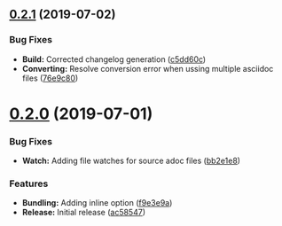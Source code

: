 ## [0.2.1](https://github.com/hypery2k/webpack-asciidoctor-plugin/compare/v0.2.0...v0.2.1) (2019-07-02)


### Bug Fixes

* **Build:** Corrected changelog generation ([c5dd60c](https://github.com/hypery2k/webpack-asciidoctor-plugin/commit/c5dd60c))
* **Converting:** Resolve conversion error when ussing multiple asciidoc files ([76e9c80](https://github.com/hypery2k/webpack-asciidoctor-plugin/commit/76e9c80))



# [0.2.0](https://github.com/hypery2k/webpack-asciidoctor-plugin/compare/ac58547...v0.2.0) (2019-07-01)


### Bug Fixes

* **Watch:** Adding file watches for source adoc files ([bb2e1e8](https://github.com/hypery2k/webpack-asciidoctor-plugin/commit/bb2e1e8))


### Features

* **Bundling:** Adding inline option ([f9e3e9a](https://github.com/hypery2k/webpack-asciidoctor-plugin/commit/f9e3e9a))
* **Release:** Initial release ([ac58547](https://github.com/hypery2k/webpack-asciidoctor-plugin/commit/ac58547))



